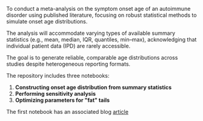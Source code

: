 To conduct a meta-analysis on the symptom onset age of an autoimmune disorder using published literature, focusing on robust statistical methods to simulate onset age distributions. 

The analysis will accommodate varying types of available summary statistics (e.g., mean, median, IQR, quantiles, min–max), acknowledging that individual patient data (IPD) are rarely accessible. 

The goal is to generate reliable, comparable age distributions across studies despite heterogeneous reporting formats.

The repository includes three notebooks:

1. **Constructing onset age distribution from summary statistics**
2. **Performing sensitivity analysis**
3. **Optimizing parameters for "fat" tails**

The first notebook has an associated blog [article](https://davidzhao1015.github.io/blog/2025/reconstruct-age-distribution/)
